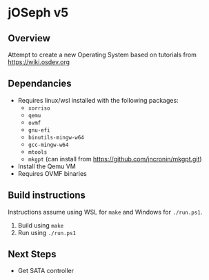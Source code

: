 # jOSeph v5

## Overview
Attempt to create a new Operating System based on tutorials from https://wiki.osdev.org

## Dependancies
- Requires linux/wsl installed with the following packages:
  - `xorriso`
  - `qemu`
  - `ovmf`
  - `gnu-efi`
  - `binutils-mingw-w64`
  - `gcc-mingw-w64`
  - `mtools`
  - `mkgpt` (can install from https://github.com/jncronin/mkgpt.git)
- Install the Qemu VM
- Requires OVMF binaries

## Build instructions
Instructions assume using WSL for `make` and Windows for `./run.ps1`.
1) Build using `make`
2) Run using `./run.ps1`

## Next Steps
- Get SATA controller